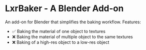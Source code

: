 # LxrBaker - A Blender Add-on

An add-on for Blender that simplifies the baking workflow.
Features:
 * ✅ Baking the material of one object to textures
 * ❌ Baking the material of multiple object to the same textures
 * ❌ Baking of a high-res object to a low-res object